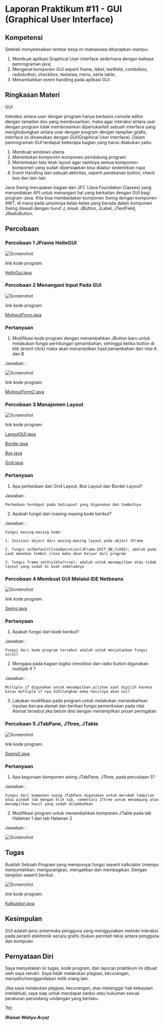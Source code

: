 # Laporan Praktikum #11 - GUI (Graphical User Interface)  

## Kompetensi

Setelah menyelesaikan lembar kerja ini mahasiswa diharapkan mampu: 
1. Membuat aplikasi Graphical User Interface sederhana dengan bahasa pemrograman java; 
2. Mengenal komponen GUI seperti frame, label, textfield, combobox, radiobutton, checkbox, textarea, menu, serta table; 
3. Menambahkan event handling pada aplikasi GUI. 
 

## Ringkasan Materi
GUI 

Interaksi antara user dengan program hanya berbasis console editor dengan tampilan dos yang membosankan, maka agar interaksi antara user dengan program tidak membosankan diperlukanlah sebuah interface yang menghubungkan antara user dengan  program dengan tampilan grafis, interface ini dinamakan dengan GUI(Graphical User Interface). Dalam pemrograman GUI terdapat beberapa bagian yang harus dilakukan yaitu: 

1. Membuat windows utama  
2. Menentukan komponen-komponen pendukung    program  
3. Menentukan tata letak layout agar nantinya semua komponen–komponen yang sudah dipersiapkan bisa diaatur sedemikian rupa  
4. Event Handling dari sebuah aktivitas, seperti penekanan button, check box dan lain-lain
 
Java Swing merupakan bagian dari JFC (Java Foundation Classes) yang menyediakan API untuk menangani hal yang berkaitan dengan GUI bagi program Java.  Kita bisa membedakan komponen Swing dengan komponen AWT, di mana pada umumnya kelas-kelas yang berada dalam komponen Swing diawali dengan huruf J, misal: JButton, JLabel, JTextField, JRadioButton. 
 
 
 
## Percobaan

### Percobaan 1 JFrame HelloGUI

![Screenshot](img/Screenshot_1.jpg)

link kode program: 

[HelloGui.java](../../src/11_GUI/HelloGui1841720206Kaisar.java)

### Percobaan 2 Menangani Input Pada GUI

![Screenshot](img/Screenshot_2.jpg)

link kode program: 

[MyInputForm.java](../../src/11_GUI/MyInputForm1841720206Kaisar.java)

### Pertanyaan

1. Modifikasi kode program dengan menambahkan JButton baru untuk melakukan fungsi perhitungan penambahan, sehingga ketika button di klik (event click) maka akan menampilkan hasil penambahan dari nilai A dan B
  
Jawaban :

![Screenshot](img/Screenshot_3.jpg)

link kode program: 

[MyInputForm2.java](../../src/11_GUI/MyInputForm21841720206Kaisar.java)

### Percobaan 3 Manajemen Layout

![Screenshot](img/Screenshot_4.jpg)

link kode program: 

[LayoutGUI.java](../../src/11_GUI/LayoutGUI1841720206Kaisar.java)

[Border.java](../../src/11_GUI/Border1841720206Kaisar.java)

[Box.java](../../src/11_GUI/Box1841720206Kaisar.java)

[Grid.java](../../src/11_GUI/Grid1841720206Kaisar.java)


### Pertanyaan

1. Apa perbedaan dari Grid Layout, Box Layout dan Border Layout?

Jawaban :

    Perbedaan terdapat pada SetLayout yang digunakan dan tombolnya

2. Apakah fungsi dari masing-masing kode berikut? 

Jawaban :

    Fungsi masing-masing kode:

    1. Inisiasi object dari masing-masing layout pada object JFrame

    2. fungsi setDefaultCloseOperation(JFrame.EXIT_ON_CLOSE); adalah pada saat menekan tombol close maka akan keluar dari program

    3. fungsi frame.setVisible(true); adalah untuk menampilkan atau tidak layout yang sudah di buat sebelumnya

### Percobaan 4 Membuat GUI Melalui IDE Netbeans 

![Screenshot](img/Screenshot_5.jpg)

link kode program: 

[Swing.java](../../src/11_GUI/Swing1841720206Kaisar.java)

### Pertanyaan

1. Apakah fungsi dari kode berikut?

Jawaban :

    Fungsi dari kode program tersebut adalah untuk menjalankan fungsi scroll

2.  Mengapa pada bagian logika checkbox dan radio button digunakan multiple if ?

Jawaban :

    Multiple if digunakan untuk menampilkan pilihan saat dipilih karena kalau multiple if nya dihilangkan maka hasilnya akan null

3. Lakukan modifikasi pada program untuk melakukan menambahkan inputan berupa alamat dan berikan fungsi pemeriksaan pada nilai Alamat tersebut jika belum diisi dengan menampilkan pesan peringatan

### Percobaan 5 JTabPane, JTtree, JTable  

![Screenshot](img/Screenshot_6.jpg)

link kode program: 

[Swing2.java](../../src/11_GUI/Swing21841720206Kaisar.java)

### Pertanyaan

1. Apa kegunaan komponen swing JTabPane, JTtree, pada percobaan 5? 

Jawaban :

    Fungsi dari komponen swing JTabPane digunakan untuk merubah tampilan atau pindah tab dengan klik tab, sementara JTtree untuk menampung atau menampilkan hasil yang sudah ditambahkan

2. Modifikasi program untuk menambahkan komponen JTable pada tab Halaman 1 dan tab Halaman 2 

Jawaban :

![Screenshot](img/Screenshot_7.jpg)

## Tugas
Buatlah Sebuah Program yang mempunyai fungsi seperti kalkulator (mampu menjumlahkan, mengurangkan, mengalikan dan membagikan. Dengan tampilan seperti berikut. 

![Screenshot](img/Screenshot_8.jpg)

link kode program: 

[Kalkulator.java](../../src/11_GUI/Kalkulator21841720206Kaisar.java)

## Kesimpulan

GUI adalah jenis antarmuka pengguna yang menggunakan metode interaksi pada peranti elektronik secara grafis (bukan perintah teks) antara pengguna dan komputer.

## Pernyataan Diri

Saya menyatakan isi tugas, kode program, dan laporan praktikum ini dibuat oleh saya sendiri. Saya tidak melakukan plagiasi, kecurangan, menyalin/menggandakan milik orang lain.

Jika saya melakukan plagiasi, kecurangan, atau melanggar hak kekayaan intelektual, saya siap untuk mendapat sanksi atau hukuman sesuai peraturan perundang-undangan yang berlaku.

Ttd,

***(Kaisar Wahyu Arya)***